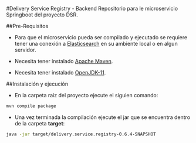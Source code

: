 #Delivery Service Registry - Backend
Repositorio para le microservicio Springboot del proyecto DSR.


##Pre-Requisitos

 - Para que el microservicio pueda ser compilado y ejecutado se requiere tener una conexión a [Elasticsearch](https://www.elastic.co/guide/en/elasticsearch/reference/current/install-elasticsearch.html)
 en su ambiente local o en algun servidor.

 - Necesita tener instalado [Apache Maven](https://maven.apache.org/).
 - Necesita tener instalado [OpenJDK-11](https://jdk.java.net/archive/).

##Instalación y ejecución

- En la carpeta raiz del proyecto ejecute el siguien comando:
```sh
mvn compile package
```
- Una vez terminada la compilación ejecute el jar que se encuentra dentro de la carpeta **target**:
```sh
java -jar target/delivery.service.registry-0.6.4-SNAPSHOT
```





